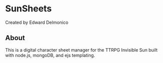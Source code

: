 # SunSheets

Created by Edward Delmonico

## About
This is a digital character sheet manager for the TTRPG Invisible Sun built with node.js, mongoDB, and ejs templating.
